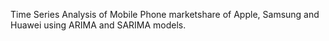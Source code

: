 Time Series Analysis of Mobile Phone marketshare of Apple, Samsung and Huawei using ARIMA and SARIMA models. 
